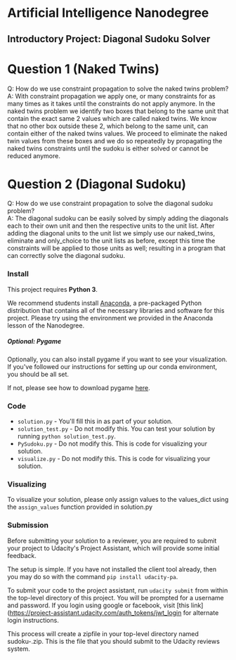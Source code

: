 # Artificial Intelligence Nanodegree
## Introductory Project: Diagonal Sudoku Solver

# Question 1 (Naked Twins)
Q: How do we use constraint propagation to solve the naked twins problem?
A: With constraint propagation we apply one, or many constraints for as many times as it takes until the constraints do not apply anymore. In the naked twins problem we identify two boxes
that belong to the same unit that contain the exact same 2 values which are called naked twins.
We know that no other box outside these 2, which belong to the same unit, can contain either of the naked twins values. We proceed to eliminate the naked twin values from these boxes and
we do so repeatedly by propagating the naked twins constraints until the sudoku is either solved or cannot be reduced anymore.

# Question 2 (Diagonal Sudoku)
Q: How do we use constraint propagation to solve the diagonal sudoku problem?  
A: The diagonal sudoku can be easily solved by simply adding the diagonals each to their own unit and then the respective units to the unit list.
After adding the diagonal units to the unit list we simply use our naked_twins, eliminate and only_choice to the unit lists as before, except this time the constraints will be applied
to those units as well; resulting in a program that can correctly solve the diagonal sudoku.

### Install

This project requires **Python 3**.

We recommend students install [Anaconda](https://www.continuum.io/downloads), a pre-packaged Python distribution that contains all of the necessary libraries and software for this project. 
Please try using the environment we provided in the Anaconda lesson of the Nanodegree.

##### Optional: Pygame

Optionally, you can also install pygame if you want to see your visualization. If you've followed our instructions for setting up our conda environment, you should be all set.

If not, please see how to download pygame [here](http://www.pygame.org/download.shtml).

### Code

* `solution.py` - You'll fill this in as part of your solution.
* `solution_test.py` - Do not modify this. You can test your solution by running `python solution_test.py`.
* `PySudoku.py` - Do not modify this. This is code for visualizing your solution.
* `visualize.py` - Do not modify this. This is code for visualizing your solution.

### Visualizing

To visualize your solution, please only assign values to the values_dict using the ```assign_values``` function provided in solution.py

### Submission
Before submitting your solution to a reviewer, you are required to submit your project to Udacity's Project Assistant, which will provide some initial feedback.  

The setup is simple.  If you have not installed the client tool already, then you may do so with the command `pip install udacity-pa`.  

To submit your code to the project assistant, run `udacity submit` from within the top-level directory of this project.  You will be prompted for a username and password.  If you login using google or facebook, visit [this link](https://project-assistant.udacity.com/auth_tokens/jwt_login for alternate login instructions.

This process will create a zipfile in your top-level directory named sudoku-<id>.zip.  This is the file that you should submit to the Udacity reviews system.

